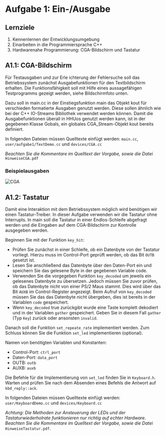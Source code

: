 # Aufgabe 1: Ein-/Ausgabe

## Lernziele1. Kennenlernen der Entwicklungsumgebung
2. Einarbeiten in die Programmiersprache C++ 
3. Hardwarenahe Programmierung: CGA-Bildschirm und Tastatur## A1.1: CGA-BildschirmFür Testausgaben und zur Erle ichterung der Fehlersuche soll das Betriebssystem zunächst Ausgabefunktionen für den Textbildschirm erhalten. Die Funktionsfähigkeit soll mit Hilfe eines aussagefähigen Testprogramms gezeigt werden, siehe Bildschirmfoto unten.
Dazu soll in main.cc in der Einstiegsfunktion main das Objekt kout für verschieden formatierte Ausgaben genutzt werden. Diese sollen ähnlich wie bei der C++ IO-Streams Bibliothek verwendet werden können. Damit die Ausgabefunktionen überall in HHUos genutzt werden kann, ist in der gegebenen Klasse Gobals, ein globales CGA_Stream-Objekt kout bereits definiert.
In folgenden Dateien müssen Quelltexte einfügt werden:
`main.cc`, `user/aufgabe1/TextDemo.cc` und `devices/CGA.cc`

*Beachten Sie die Kommentare im Quelltext der Vorgabe, sowie die Datei* `HinweiseCGA.pdf`

### Beispielausgaben

![CGA](https://github.com/mschoett/hhuTOSc/blob/aufgabe-1/img/cga.jpg)


## A1.2: Tastatur
Damit eine Interaktion mit dem Betriebssystem möglich wird benötigen wir einen Tastatur-Treiber. In dieser Aufgabe verwenden wir die Tastatur ohne Interrupts. In main soll die Tastatur in einer Endlos-Schleife abgefragt werden und die Eingaben auf dem CGA-Bildschirm zur Kontrolle ausgegeben werden. 

Beginnen Sie mit der Funktion `key_hit`:
- Prüfen Sie zunächst in einer Schleife, ob ein Datenbyte von der Tastatur vorliegt. Hierzu muss im Control-Port geprüft werden, ob das Bit `OUTB` gesetzt ist.
- Lesen Sie anschließend das Datenbyte über den Daten-Port ein und speichern Sie das gelesene Byte in der gegebenen Variable code.
- Verwenden Sie die vorgegeben Funktion `key_decoded` um jeweils ein gelesenes Datenbyte zu übersetzen. Jedoch müssen Sie zuvor prüfen, ob das Datenbyte nicht von einer PS/2 Maus stammt. Dies wird über das Bit `AUXB` im Control-Register angezeigt. Beim Aufruf von `key_decoded` müssen Sie das das Datenbyte nicht übergeben, dies ist bereits in der Variablen `code` gespeichert.
- Wenn `key_decoded` true zurückgibt wurde eine Taste komplett dekodiert und in der Variablen `gather` gespeichert. Geben Sie in diesem Fall `gather` (Typ `Key`) zurück oder ansonsten `invalid`. 

Danach soll die Funktion `set_repeate_rate` implementiert werden. Zum Schluss können Sie die Funktion `set_led` implementieren (optional).

Namen von benötigten Variablen und Konstanten:
- Control-Port: `ctrl_port`
- Daten-Port: `data_port`
- OUTB: `outb`
- AUXB: `auxb`

Die Befehle für die Implementierung von `set_led` finden Sie in `Keyboard.h`. Warten und prüfen Sie nach dem Absenden eines Befehls die Antwort auf `kbd_reply::ack`. 

In folgenden Dateien müssen Quelltexte einfügt werden: `user/KeyboardDemo.cc` und
`devices/Keyboard.cc`

*Achtung:
Die Methoden zur Ansteuerung der LEDs und der Tastaturwiederholrate funktionieren nur richtig auf echter Hardware. Beachten Sie die Kommentare im Quelltext der Vorgabe, sowie die Datei* `HinweiseTastatur.pdf`.
